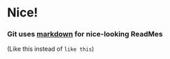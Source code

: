 # Nice!
### Git uses [markdown](https://www.markdownguide.org/ "Programming-like syntax for formatting") for nice-looking ReadMes  
(Like this instead of ```like this```)
